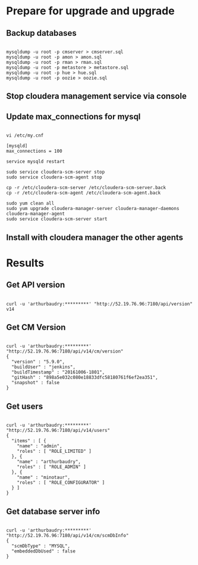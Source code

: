 # Prepare for upgrade and upgrade
## Backup databases

<pre><code>
mysqldump -u root -p cmserver > cmserver.sql
mysqldump -u root -p amon > amon.sql
mysqldump -u root -p rman > rman.sql
mysqldump -u root -p metastore > metastore.sql
mysqldump -u root -p hue > hue.sql
mysqldump -u root -p oozie > oozie.sql
</code></pre>

## Stop cloudera management service via console

## Update max_connections for mysql
<pre><code>
vi /etc/my.cnf

[mysqld]
max_connections = 100

service mysqld restart

sudo service cloudera-scm-server stop
sudo service cloudera-scm-agent stop

cp -r /etc/cloudera-scm-server /etc/cloudera-scm-server.back
cp -r /etc/cloudera-scm-agent /etc/cloudera-scm-agent.back

sudo yum clean all
sudo yum upgrade cloudera-manager-server cloudera-manager-daemons cloudera-manager-agent
sudo service cloudera-scm-server start
</code></pre>

## Install with cloudera manager the other agents

# Results

## Get API version
<pre><code>
curl -u 'arthurbaudry:*********' "http://52.19.76.96:7180/api/version"
v14
</code></pre>

## Get CM Version
<pre><code>
curl -u 'arthurbaudry:*********' "http://52.19.76.96:7180/api/v14/cm/version"
{
  "version" : "5.9.0",
  "buildUser" : "jenkins",
  "buildTimestamp" : "20161006-1801",
  "gitHash" : "898a5e032c080e18833dfc58180761f6ef2ea351",
  "snapshot" : false
}
</code></pre>

## Get users
<pre><code>
curl -u 'arthurbaudry:*********' "http://52.19.76.96:7180/api/v14/users"
{
  "items" : [ {
    "name" : "admin",
    "roles" : [ "ROLE_LIMITED" ]
  }, {
    "name" : "arthurbaudry",
    "roles" : [ "ROLE_ADMIN" ]
  }, {
    "name" : "minotaur",
    "roles" : [ "ROLE_CONFIGURATOR" ]
  } ]
}
</code></pre>

## Get database server info
<pre><code>
curl -u 'arthurbaudry:*********' "http://52.19.76.96:7180/api/v14/cm/scmDbInfo"
{
  "scmDbType" : "MYSQL",
  "embeddedDbUsed" : false
}
</code></pre>
